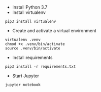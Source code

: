 * Install Python 3.7
* Install virtualenv

```
pip3 install virtualenv
```

* Create and activate a virtual environment

```
virtualenv .venv
chmod +x .venv/bin/activate
source .venv/bin/activate
```

* Install requirements

```
pip3 install -r requirements.txt
```

* Start Jupyter

```
jupyter notebook
```

